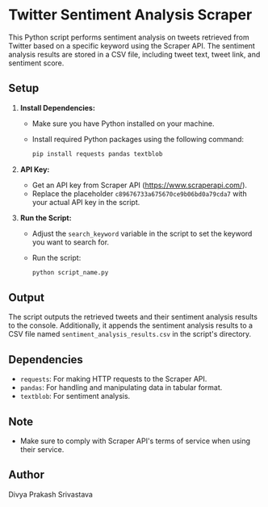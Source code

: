 # Twitter Sentiment Analysis Scraper

This Python script performs sentiment analysis on tweets retrieved from Twitter based on a specific keyword using the Scraper API. The sentiment analysis results are stored in a CSV file, including tweet text, tweet link, and sentiment score.

## Setup

1. **Install Dependencies:**
   - Make sure you have Python installed on your machine.
   - Install required Python packages using the following command:

     ```bash
     pip install requests pandas textblob
     ```

2. **API Key:**
   - Get an API key from Scraper API (https://www.scraperapi.com/).
   - Replace the placeholder `c89676733a675670ce9b06bd0a79cda7` with your actual API key in the script.

3. **Run the Script:**
   - Adjust the `search_keyword` variable in the script to set the keyword you want to search for.
   - Run the script:

     ```bash
     python script_name.py
     ```

## Output

The script outputs the retrieved tweets and their sentiment analysis results to the console. Additionally, it appends the sentiment analysis results to a CSV file named `sentiment_analysis_results.csv` in the script's directory.

## Dependencies

- `requests`: For making HTTP requests to the Scraper API.
- `pandas`: For handling and manipulating data in tabular format.
- `textblob`: For sentiment analysis.

## Note

- Make sure to comply with Scraper API's terms of service when using their service.

## Author

Divya Prakash Srivastava

